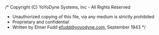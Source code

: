 /* Copyright (C) YoYoDyne Systems, Inc - All Rights Reserved
 * Unauthorized copying of this file, via any medium is strictly prohibited
 * Proprietary and confidential
 * Written by Elmer Fudd <efudd@yoyodyne.com>, September 1943
 */
